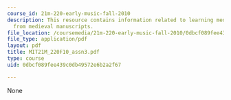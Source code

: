 ```yaml
---
course_id: 21m-220-early-music-fall-2010
description: This resource contains information related to learning medieval notation
  from medieval manuscripts.
file_location: /coursemedia/21m-220-early-music-fall-2010/0dbcf089fee439c0db49572e6b2a2f67_MIT21M_220F10_assn3.pdf
file_type: application/pdf
layout: pdf
title: MIT21M_220F10_assn3.pdf
type: course
uid: 0dbcf089fee439c0db49572e6b2a2f67

---
```

None